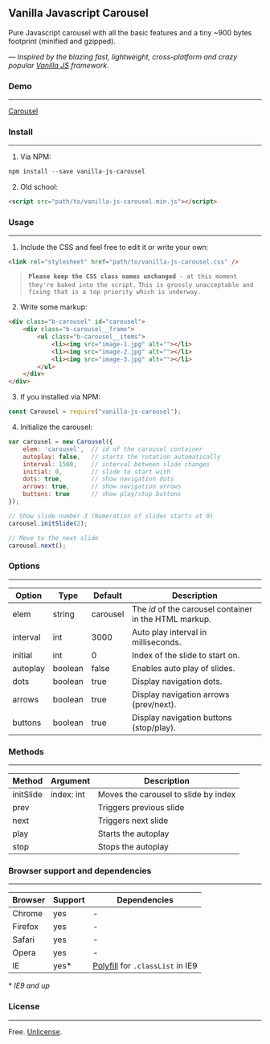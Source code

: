 Vanilla Javascript Carousel
-------

Pure Javascript carousel with all the basic features and a tiny ~900 bytes footprint (minified and gzipped).

*— Inspired by the blazing fast, lightweight, cross-platform and crazy popular [Vanilla JS](http://vanilla-js.com/)  framework.*

### Demo
---
[Carousel](http://zoltantothcom.github.io/vanilla-js-carousel "Carousel Demo")

### Install
---
1. Via NPM:
```js
npm install --save vanilla-js-carousel
```

2. Old school: 
```html
<script src="path/to/vanilla-js-carousel.min.js"></script>
```

### Usage
---
1. Include the CSS and feel free to edit it or write your own:
```html
<link rel="stylesheet" href="path/to/vanilla-js-carousel.css" />
```
> **`Please keep the CSS class names unchanged`**` - at this moment they're baked into the script.`
> `This is grossly unacceptable and fixing that is a top priority which is underway.`

2. Write some markup:
```html
<div class="b-carousel" id="carousel">
    <div class="b-carousel__frame">
        <ul class="b-carousel__items">
            <li><img src="image-1.jpg" alt=""></li>
            <li><img src="image-2.jpg" alt=""></li>
            <li><img src="image-3.jpg" alt=""></li>
        </ul>
    </div>
</div>
```

3. If you installed via NPM:
```js
const Carousel = require("vanilla-js-carousel");
```

4. Initialize the carousel:
```js
var carousel = new Carousel({
    elem: 'carousel',  // id of the carousel container
    autoplay: false,   // starts the rotation automatically
    interval: 1500,    // interval between slide changes
    initial: 0,        // slide to start with
    dots: true,        // show navigation dots
    arrows: true,      // show navigation arrows
    buttons: true      // show play/stop buttons
});

// Show slide number 3 (Numeration of slides starts at 0)
carousel.initSlide(2);

// Move to the next slide
carousel.next();
```

### Options
---
Option | Type | Default | Description
------ | ---- | ------- | -----------
elem | string | carousel | The _id_ of the carousel container in the HTML markup.
interval | int  | 3000 | Auto play interval in milliseconds.
initial | int | 0 | Index of the slide to start on.
autoplay | boolean | false | Enables auto play of slides.
dots | boolean | true | Display navigation dots.
arrows | boolean | true | Display navigation arrows (prev/next).
buttons | boolean | true | Display navigation buttons (stop/play).

### Methods
---
Method | Argument | Description
------ | -------- | -----------
initSlide | index: int | Moves the carousel to slide by index
prev | | Triggers previous slide
next | | Triggers next slide
play | | Starts the autoplay
stop | | Stops the autoplay

### Browser support and dependencies
---
Browser | Support | Dependencies
------ | -------- | -----------
Chrome | yes | -
Firefox | yes | -
Safari | yes | -
Opera | yes | -
IE | yes* | [Polyfill](//cdn.jsdelivr.net/classlist/2014.01.31/classList.min.js) for `.classList` in IE9

\* _IE9 and up_

### License
---
Free. [Unlicense](http://unlicense.org).
